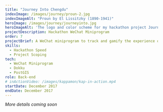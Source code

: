 ```yaml
---
title: "Journey Into Chengdu"
indexImage: /images/journey/proun-2.jpg
indexImageAlt: "Proun by El Lissitzky (1890-1941)"
heroImage: /images/journey/journeyinto.jpg
heroImageAlt: 'The logo and color scheme for my hackathon project Journey Into Chengdu'
projectDescription: Hackathon WeChat Miniprogram
order: 7
projectBrief: A WeChat miniprogram to track and gamify the experience of exploring your city.
skills: 
  - Hackathon Speed
  - Project Scoping
tech:
  - WeChat Miniprogram
  - Dokku
  - PostGIS
role: Back-end
# inActionVideo: /images/kappamon/kap-in-action.mp4
startDate: December 2017 
endDate: December 2017
---
```

*More details coming soon*